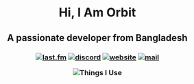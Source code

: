 <h1 align = "center">Hi, I Am Orbit</h1>
<h2 align = "center">A passionate developer from Bangladesh</h2>

<h3 align = "center">

<a href='https://www.last.fm/user/Orbit-who' target="_blank"><img alt='last.fm' src='https://img.shields.io/badge/Last.fm-100000?style=for-the-badge&logo=last.fm&logoColor=FEFFFE&labelColor=363A4F&color=B7BDF8'/></a>
<a href='https://discord.com/users/562479512105779202' target="_blank"><img alt='discord' src='https://img.shields.io/badge/Discord-100000?style=for-the-badge&logo=discord&logoColor=FEFFFE&labelColor=363A4F&color=B7BDF8'/></a>
<a href='https://orbitt.pages.dev/' target="_blank"><img alt='website' src='https://img.shields.io/badge/Website-100000?style=for-the-badge&logo=globe&logoColor=FEFFFE&labelColor=363A4F&color=B7BDF8'/></a>
<a href='mailto:orbit.dna@yandex.com' target="_blank"><img alt='mail' src='https://img.shields.io/badge/Email-100000?style=for-the-badge&logo=&logoColor=FEFFFE&labelColor=363A4F&color=B7BDF8'/></a>

<img src="https://github-readme-tech-stack.vercel.app/api/cards?title=Things+I+Use&lineCount=1&theme=catppuccin_mocha&width=550&line1=python%2CPython%2C6a589d%3Bhtml5%2Chtml%2C967fbd%3Bcss3%2Ccss%2C7145a9%3Bvisualstudiocode%2Cvsc%2C927ac3%3Bcloudflare%2Ccloudflare%2Cc780fe%3B" alt="Things I Use" />
</h3>
